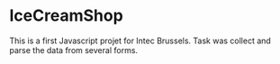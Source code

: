 # IceCreamShop
This is a first Javascript projet for Intec Brussels.
Task was collect and parse the data from several forms.
